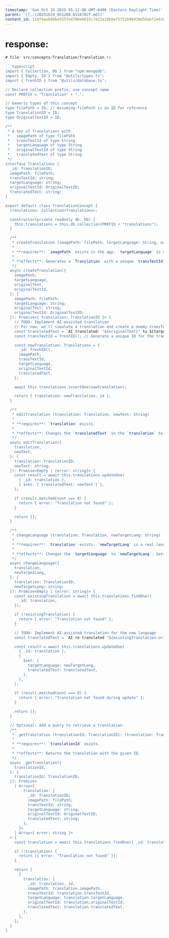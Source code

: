 ```yaml
---
timestamp: 'Sun Oct 19 2025 05:12:08 GMT-0400 (Eastern Daylight Time)'
parent: '[[..\20251019_051208.b516702f.md]]'
content_id: 114f4aeb69be555fe4788e6615c7422a18b8e75752b9b430d56abf2e618fff71
---
```


# response:

````typescript
# file: src/concepts/Translation/Translation.ts

```typescript
import { Collection, Db } from "npm:mongodb";
import { Empty, ID } from "@utils/types.ts";
import { freshID } from "@utils/database.ts";

// Declare collection prefix, use concept name
const PREFIX = "Translation" + ".";

// Generic types of this concept
type filePath = ID; // Assuming filePath is an ID for reference
type TranslationID = ID;
type OriginalTextID = ID;

/**
 * A set of Translations with
 *   imagePath of type filePath
 *   transTextId of type String
 *   targetLanguage of type String
 *   originalTextId of type String
 *   translatedText of type String
 */
interface Translations {
  _id: TranslationID;
  imagePath: filePath;
  transTextId: string;
  targetLanguage: string;
  originalTextId: OriginalTextID;
  translatedText: string;
}

export default class TranslationConcept {
  translations: Collection<Translations>;

  constructor(private readonly db: Db) {
    this.translations = this.db.collection(PREFIX + "translations");
  }

  /**
   * createTranslation (imagePath: filePath, targetLanguage: String, originalText: String, originalTextId: String): (translation: Translation)
   *
   * **requires**: `imagePath` exists in the app. `targetLanguage` is a real language.
   *
   * **effects**: Generates a `Translation` with a unique `transTextId` based on `imagePath` and `originalTextId`. `translatedText` is generated by the AI in the `targetLanguage` from the `originalText`. Stores the `targetLanguage` and `originalText`.
   */
  async createTranslation({
    imagePath,
    targetLanguage,
    originalText,
    originalTextId,
  }: {
    imagePath: filePath;
    targetLanguage: string;
    originalText: string;
    originalTextId: OriginalTextID;
  }): Promise<{ translation: TranslationID }> {
    // TODO: Implement AI-assisted translation
    // For now, we'll simulate a translation and create a dummy transTextId
    const translatedText = `AI translated: "${originalText}" to ${targetLanguage}`;
    const transTextId = freshID(); // Generate a unique ID for the translated text

    const newTranslation: Translations = {
      _id: freshID(),
      imagePath,
      transTextId,
      targetLanguage,
      originalTextId,
      translatedText,
    };

    await this.translations.insertOne(newTranslation);

    return { translation: newTranslation._id };
  }

  /**
   * editTranslation (translation: Translation, newText: String)
   *
   * **requires**: `translation` exists.
   *
   * **effects**: Changes the `translatedText` in the `translation` to `newText`.
   */
  async editTranslation({
    translation,
    newText,
  }: {
    translation: TranslationID;
    newText: string;
  }): Promise<Empty | {error: string}> {
    const result = await this.translations.updateOne(
      { _id: translation },
      { $set: { translatedText: newText } },
    );

    if (result.matchedCount === 0) {
      return { error: "Translation not found" };
    }

    return {};
  }

  /**
   * changeLanguage (translation: Translation, newTargetLang: String)
   *
   * **requires**: `translation` exists. `newTargetLang` is a real language.
   *
   * **effects**: Changes the `targetLanguage` to `newTargetLang`. Sets `translatedText` to a new translated version in the `newTargetLang` generated by the AI.
   */
  async changeLanguage({
    translation,
    newTargetLang,
  }: {
    translation: TranslationID;
    newTargetLang: string;
  }): Promise<Empty | {error: string}> {
    const existingTranslation = await this.translations.findOne({
      _id: translation,
    });

    if (!existingTranslation) {
      return { error: "Translation not found" };
    }

    // TODO: Implement AI-assisted translation for the new language
    const translatedText = `AI re-translated "${existingTranslation.originalTextId}" to ${newTargetLang}`;

    const result = await this.translations.updateOne(
      { _id: translation },
      {
        $set: {
          targetLanguage: newTargetLang,
          translatedText: translatedText,
        },
      },
    );

    if (result.matchedCount === 0) {
      return { error: "Translation not found during update" };
    }

    return {};
  }

  // Optional: Add a query to retrieve a translation
  /**
   * _getTranslation (translationId: TranslationID): (translation: Translation)
   *
   * **requires**: `translationId` exists.
   *
   * **effects**: Returns the translation with the given ID.
   */
  async _getTranslation({
    translationId,
  }: {
    translationId: TranslationID;
  }): Promise<
    | Array<{
        translation: {
          _id: TranslationID;
          imagePath: filePath;
          transTextId: string;
          targetLanguage: string;
          originalTextId: OriginalTextID;
          translatedText: string;
        };
      }>
    | Array<{ error: string }>
  > {
    const translation = await this.translations.findOne({ _id: translationId });

    if (!translation) {
      return [{ error: "Translation not found" }];
    }

    return [
      {
        translation: {
          _id: translation._id,
          imagePath: translation.imagePath,
          transTextId: translation.transTextId,
          targetLanguage: translation.targetLanguage,
          originalTextId: translation.originalTextId,
          translatedText: translation.translatedText,
        },
      },
    ];
  }
}

````
